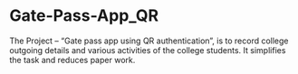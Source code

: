 # Gate-Pass-App_QR
The Project – “Gate pass app using QR authentication”,  is to record college outgoing details and various activities of the college students.  It simplifies the task and reduces paper work.
